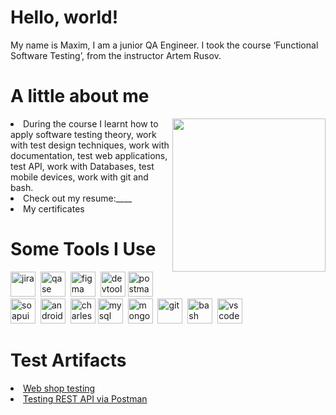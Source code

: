 # Hello, world!



 My name is Maxim, I am a junior QA Engineer. I took the course ‘Functional Software Testing’, from the instructor Artem Rusov.

# A little about me 
 <img align="right" src=https://i.gifer.com/2Jf.gif height="245" data-canonical-src="https://i.pinimg.com/originals/d2/12/ce/d212ce4c95954faf7427fbe941a554f8.gif" style="max-width: 100%; display: inline-block;" data-target="animated-image.originalImage">
 
 <li align="left"> During the course I learnt how to apply software testing theory, work with test design techniques, work with documentation, test web applications, test API, work with Databases, test mobile devices, work with git and bash.
 </li>
 <li> Check out my resume:____ </li>
 <li> My certificates  </li>

 

# Some Tools I Use
<div>
 <img src="https://cdn.jsdelivr.net/gh/devicons/devicon/icons/jira/jira-original.svg" title="jira" alt="jira" width="40" height="40"/>&nbsp
 <img src="https://media.licdn.com/dms/image/v2/D4D0BAQHe8aNTUPt3TA/company-logo_200_200/company-logo_200_200/0/1689265711152/qaseio_logo?e=1748476800&v=beta&t=xggX_SzM_bo2TrbyKFFpFNjpo728HDXmNhJXg7nbz6Q" title="qase" alt="qase" width="40" height="40"/>&nbsp 
 <img src="https://cdn.jsdelivr.net/gh/devicons/devicon/icons/figma/figma-original.svg" title="figma" alt="figma" width="40" height="40"/>&nbsp
 <img src="https://d33wubrfki0l68.cloudfront.net/38b5c953a4667366685d55db55d057c86db1fc54/a0fdc/static/acae6b24d940347661ca901ea07f47c1/chrome-dev-logo-icon.png" title="devtools" alt="devtools" width="40" height="40"/>
  <img src="https://media2.dev.to/dynamic/image/width=320,height=320,fit=cover,gravity=auto,format=auto/https%3A%2F%2Fdev-to-uploads.s3.amazonaws.com%2Fuploads%2Forganization%2Fprofile_image%2F5035%2F6b8f298c-c09b-48a5-9f70-a811376e63af.png" title="postman" alt="postman" width="40" height="40"/>&nbsp
  <img src="https://static0.smartbear.co/smartbearbrand/media/images/home/soapui-icon.svg" title="soapui" alt="soapui" width="40" height="40"/>&nbsp
  <img src="https://cdn.jsdelivr.net/gh/devicons/devicon/icons/androidstudio/androidstudio-original.svg" title="android-studio" alt="android-studio" width="40" height="40"/>&nbsp
  <img src="https://scontent-waw2-2.xx.fbcdn.net/v/t39.30808-1/305302061_403605168551092_2881103137764292271_n.png?stp=dst-png_s200x200&_nc_cat=105&ccb=1-7&_nc_sid=f907e8&_nc_ohc=Thg_2j7QQmoQ7kNvgHWPjNJ&_nc_oc=AdjFQpSjkN82e4ezUHKu_CaN4-MfLJzEuMF85fj5zChfveCyN_uu0gGsuTGtcS08kdM&_nc_zt=24&_nc_ht=scontent-waw2-2.xx&_nc_gid=AF8m_y-KigPqZr8O26ldx1T&oh=00_AYDl2-FMp4mp3qBjfdVH_ey9PKN6QvHwaSJ0xSvNipyNKg&oe=67C65581" title="charles-proxy" alt="charles-proxy" width="40" height="40"/>
  <img src="https://cdn.jsdelivr.net/gh/devicons/devicon/icons/mysql/mysql-original.svg" title="mysql" alt="mysql" width="40" height="40"/>&nbsp
  <img src="https://dbeaver.io/wp-content/uploads/2015/09/beaver-head.png" title="DBeaver" alt="mongodb" width="40" height="40"/>&nbsp
  <img src="https://cdn.jsdelivr.net/gh/devicons/devicon/icons/git/git-original.svg" title="git" alt="git" width="40" height="40"/>&nbsp
  <img src="https://upload.wikimedia.org/wikipedia/commons/thumb/4/4b/Bash_Logo_Colored.svg/1024px-Bash_Logo_Colored.svg.png?20180723054350" title="bash" alt="bash" width="40" height="40"/>&nbsp
  <img src="https://cdn.jsdelivr.net/gh/devicons/devicon/icons/vscode/vscode-original.svg" title="vscode" alt="vscode" width="40" height="40"/>&nbsp
</div>


# Test Artifacts
<li>
<a href="https://github.com/LitvinMaksim/Web_shop_testing" >Web shop testing</a>
</li>
<li>
<a href="https://github.com/LitvinMaksim/RestAPI_Postman"> Testing REST API via Postman </a>
</li>

